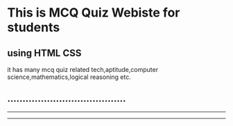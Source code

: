<h1>This is MCQ Quiz Webiste for students </h1>
<h2> using HTML CSS</h2>
it has many mcq quiz related tech,aptitude,computer science,mathematics,logical reasoning etc.

.......................................
--------------------------------------
______________________________________
_______________________________________
